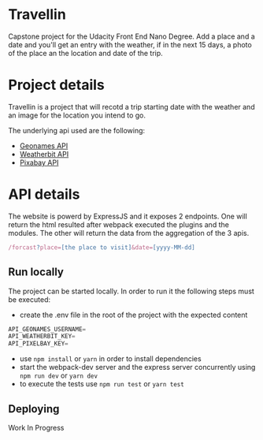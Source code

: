 
# Travellin

Capstone project for the Udacity Front End Nano Degree. Add a place and a date and you'll get an entry with the weather, if in the next 15 days, a photo of the place an the location and date of the trip.

# Project details

Travellin is a project that will recotd a trip starting date with the weather and an image for the location you intend to go.

The underlying api used are the following:
- [Geonames API](https://www.geonames.org/)
- [Weatherbit API](https://www.weatherbit.io/)
- [Pixabay API](https://pixabay.com/)


# API details

The website is powerd by ExpressJS and it exposes 2 endpoints. One will return the html resulted after webpack executed the plugins and the modules. The other will return the data from the aggregation of the 3 apis.

```js
/forcast?place=[the place to visit]&date=[yyyy-MM-dd]
```


## Run locally 

The project can be started locally. In order to run it the following steps must be executed:

- create the .env file in the root of the project with the expected content
```js
API_GEONAMES_USERNAME=
API_WEATHERBIT_KEY=
API_PIXELBAY_KEY=
```
- use `npm install` or `yarn` in order to install dependencies
- start the webpack-dev server and the express server concurrently using `npm run dev` or `yarn dev`
- to execute the tests use `npm run test` or `yarn test` 

## Deploying
 Work In Progress

